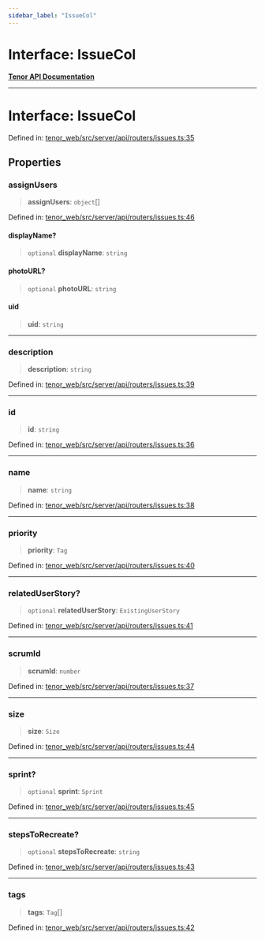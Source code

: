 ```yaml
---
sidebar_label: "IssueCol"
---
```


# Interface: IssueCol

[**Tenor API Documentation**](../../README.md)

***

# Interface: IssueCol

Defined in: [tenor\_web/src/server/api/routers/issues.ts:35](https://github.com/Apantli/Tenor/blob/13fa9fcda7db4a7cf51b72ac1fe195cb0c47631e/tenor_web/src/server/api/routers/issues.ts#L35)

## Properties

### assignUsers

> **assignUsers**: `object`[]

Defined in: [tenor\_web/src/server/api/routers/issues.ts:46](https://github.com/Apantli/Tenor/blob/13fa9fcda7db4a7cf51b72ac1fe195cb0c47631e/tenor_web/src/server/api/routers/issues.ts#L46)

#### displayName?

> `optional` **displayName**: `string`

#### photoURL?

> `optional` **photoURL**: `string`

#### uid

> **uid**: `string`

***

### description

> **description**: `string`

Defined in: [tenor\_web/src/server/api/routers/issues.ts:39](https://github.com/Apantli/Tenor/blob/13fa9fcda7db4a7cf51b72ac1fe195cb0c47631e/tenor_web/src/server/api/routers/issues.ts#L39)

***

### id

> **id**: `string`

Defined in: [tenor\_web/src/server/api/routers/issues.ts:36](https://github.com/Apantli/Tenor/blob/13fa9fcda7db4a7cf51b72ac1fe195cb0c47631e/tenor_web/src/server/api/routers/issues.ts#L36)

***

### name

> **name**: `string`

Defined in: [tenor\_web/src/server/api/routers/issues.ts:38](https://github.com/Apantli/Tenor/blob/13fa9fcda7db4a7cf51b72ac1fe195cb0c47631e/tenor_web/src/server/api/routers/issues.ts#L38)

***

### priority

> **priority**: `Tag`

Defined in: [tenor\_web/src/server/api/routers/issues.ts:40](https://github.com/Apantli/Tenor/blob/13fa9fcda7db4a7cf51b72ac1fe195cb0c47631e/tenor_web/src/server/api/routers/issues.ts#L40)

***

### relatedUserStory?

> `optional` **relatedUserStory**: `ExistingUserStory`

Defined in: [tenor\_web/src/server/api/routers/issues.ts:41](https://github.com/Apantli/Tenor/blob/13fa9fcda7db4a7cf51b72ac1fe195cb0c47631e/tenor_web/src/server/api/routers/issues.ts#L41)

***

### scrumId

> **scrumId**: `number`

Defined in: [tenor\_web/src/server/api/routers/issues.ts:37](https://github.com/Apantli/Tenor/blob/13fa9fcda7db4a7cf51b72ac1fe195cb0c47631e/tenor_web/src/server/api/routers/issues.ts#L37)

***

### size

> **size**: `Size`

Defined in: [tenor\_web/src/server/api/routers/issues.ts:44](https://github.com/Apantli/Tenor/blob/13fa9fcda7db4a7cf51b72ac1fe195cb0c47631e/tenor_web/src/server/api/routers/issues.ts#L44)

***

### sprint?

> `optional` **sprint**: `Sprint`

Defined in: [tenor\_web/src/server/api/routers/issues.ts:45](https://github.com/Apantli/Tenor/blob/13fa9fcda7db4a7cf51b72ac1fe195cb0c47631e/tenor_web/src/server/api/routers/issues.ts#L45)

***

### stepsToRecreate?

> `optional` **stepsToRecreate**: `string`

Defined in: [tenor\_web/src/server/api/routers/issues.ts:43](https://github.com/Apantli/Tenor/blob/13fa9fcda7db4a7cf51b72ac1fe195cb0c47631e/tenor_web/src/server/api/routers/issues.ts#L43)

***

### tags

> **tags**: `Tag`[]

Defined in: [tenor\_web/src/server/api/routers/issues.ts:42](https://github.com/Apantli/Tenor/blob/13fa9fcda7db4a7cf51b72ac1fe195cb0c47631e/tenor_web/src/server/api/routers/issues.ts#L42)
